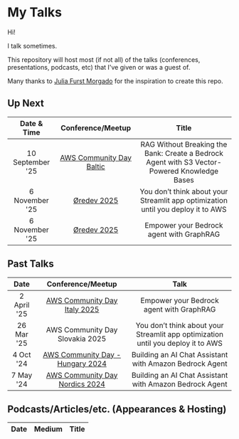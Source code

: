 My Talks
===================

Hi!

I talk sometimes.

This repository will host most (if not all) of the talks (conferences, presentations, podcasts, etc) that I've given or was a guest of.

Many thanks to [Julia Furst Morgado](https://github.com/juliafmorgado) for the inspiration to create this repo.

## Up Next


| Date & Time  | Conference/Meetup       | Title                                                       |
|:------------:|:-----------------------:|:-----------------------------------------------------------:|
| 10 September '25 | [AWS Community Day Baltic](https://www.eventbrite.co.uk/e/aws-community-day-baltic-tickets-1538089530189?aff=dp) | RAG Without Breaking the Bank: Create a Bedrock Agent with S3 Vector-Powered Knowledge Bases  |
| 6 November '25 | [Øredev 2025](https://oredev.org/program) | You don’t think about your Streamlit app optimization until you deploy it to AWS |
| 6 November '25 | [Øredev 2025](https://oredev.org/program) | Empower your Bedrock agent with GraphRAG |


## Past Talks

Date|Conference/Meetup|Talk
:---------:|:---------------:|:--:|
| 2 April '25 | [AWS Community Day Italy 2025](https://youtu.be/99NHjI82d-o?list=PLWEeWQHSJhNbFEGQOUL4sxvX2gRaEbCNo) | Empower your Bedrock agent with GraphRAG |
| 26 Mar '25 | AWS Community Day Slovakia 2025 | You don’t think about your Streamlit app optimization until you deploy it to AWS  |
| 4 Oct '24 | [AWS Community Day - Hungary 2024](https://youtu.be/PrkDJeFESow?t=6032) |  Building an AI Chat Assistant with Amazon Bedrock Agent  |
| 7 May '24 | [AWS Community Day Nordics 2024](https://youtu.be/JYrGod1dzL4) |  Building an AI Chat Assistant with Amazon Bedrock Agent  |

## Podcasts/Articles/etc. (Appearances & Hosting)

Date|Medium|Title
:-----:|:-----:|:-------:
